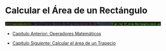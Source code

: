 # Calcular el Área de un Rectángulo
<div align="center">
<a href="https://youtu.be/I2JYGaCvzvs"><img src="./../../img/07-min.png"/></a>
</div>

- [Capitulo Anterior: Operadores Matemáticos](./../06_Operadores-Matematicos)                                                                 

- [Capitulo Siguiente: Calcular el área de un Trapecio](./../08_Area-Trapecio)